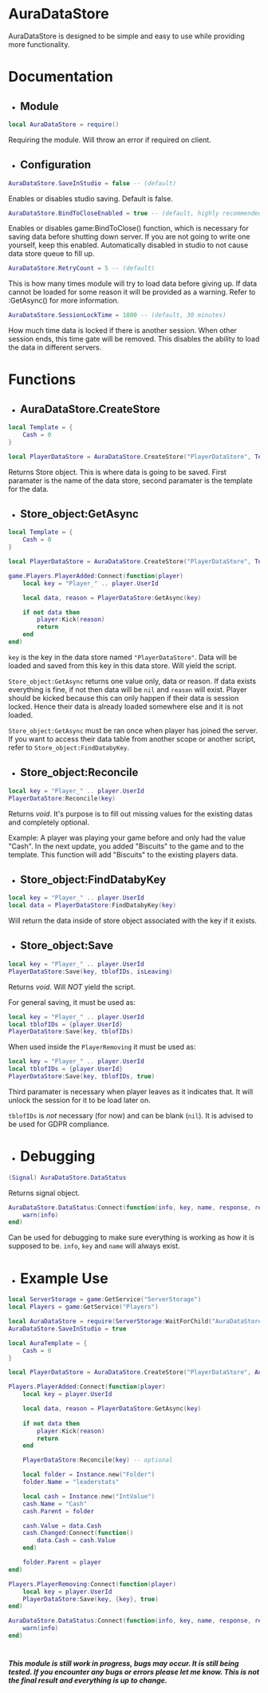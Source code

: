 # AuraDataStore

AuraDataStore is designed to be simple and easy to use while providing more functionality.

# Documentation

- ## Module

```lua
local AuraDataStore = require()
```

Requiring the module. Will throw an error if required on client.

- ## Configuration

```lua
AuraDataStore.SaveInStudio = false -- (default)
```

Enables or disables studio saving. Default is false.

```lua
AuraDataStore.BindToCloseEnabled = true -- (default, highly recommended)
```

Enables or disables game:BindToClose() function, which is necessary for saving data before shutting down server. If you are not going to write one yourself, keep this enabled. Automatically disabled in studio to not cause data store queue to fill up.

```lua
AuraDataStore.RetryCount = 5 -- (default)
```

This is how many times module will try to load data before giving up. If data cannot be loaded for some reason it will be provided as a warning. Refer to :GetAsync() for more information.

```lua
AuraDataStore.SessionLockTime = 1800 -- (default, 30 minutes)
```

How much time data is locked if there is another session. When other session ends, this time gate will be removed. This disables the ability to load the data in different servers.

# Functions

- ## AuraDataStore.CreateStore

```lua
local Template = {
    Cash = 0
}

local PlayerDataStore = AuraDataStore.CreateStore("PlayerDataStore", Template)
```

Returns Store object. This is where data is going to be saved. First paramater is the name of the data store, second paramater is the template for the data.

- ## Store_object:GetAsync

```lua
local Template = {
    Cash = 0
}

local PlayerDataStore = AuraDataStore.CreateStore("PlayerDataStore", Template)

game.Players.PlayerAdded:Connect(function(player)
    local key = "Player_" .. player.UserId

    local data, reason = PlayerDataStore:GetAsync(key)

    if not data then
        player:Kick(reason)
        return
    end
end)
```

```key``` is the key in the data store named ```"PlayerDataStore"```. Data will be loaded and saved from this key in this data store. Will yield the script.

```Store_object:GetAsync``` returns one value only, data or reason. If data exists everything is fine, if not then data will be ```nil``` and ```reason``` will exist. Player should be kicked because this can only happen if their data is session locked. Hence their data is already loaded somewhere else and it is not loaded.

```Store_object:GetAsync``` must be ran once when player has joined the server. If you want to access their data table from another scope or another script, refer to ```Store_object:FindDatabyKey```.

- ## Store_object:Reconcile

```lua
local key = "Player_" .. player.UserId
PlayerDataStore:Reconcile(key)
```

Returns *void*. It's purpose is to fill out missing values for the existing datas and completely optional.

Example: A player was playing your game before and only had the value "Cash". In the next update, you added "Biscuits" to the game and to the template. This function will add "Biscuits" to the existing players data.

- ## Store_object:FindDatabyKey
```lua
local key = "Player_" .. player.UserId
local data = PlayerDataStore:FindDatabyKey(key)
```
Will return the data inside of store object associated with the key if it exists.


- ## Store_object:Save

```lua
local key = "Player_" .. player.UserId
PlayerDataStore:Save(key, tblofIDs, isLeaving)
```

Returns *void*. Will *NOT* yield the script.

For general saving, it must be used as:

```lua
local key = "Player_" .. player.UserId
local tblofIDs = {player.UserId}
PlayerDataStore:Save(key, tblofIDs)
```

When used inside the ```PlayerRemoving``` it must be used as:

```lua
local key = "Player_" .. player.UserId
local tblofIDs = {player.UserId}
PlayerDataStore:Save(key, tblofIDs, true)
```

Third paramater is necessary when player leaves as it indicates that. It will unlock the session for it to be load later on.

```tblofIDs``` is *not* necessary (for now) and can be blank (```nil```). It is advised to be used for GDPR compliance.

- # Debugging

```lua
(Signal) AuraDataStore.DataStatus
```

Returns signal object.

```lua
AuraDataStore.DataStatus:Connect(function(info, key, name, response, retries, sessionLockCooldown)
    warn(info)
end)
```

Can be used for debugging to make sure everything is working as how it is supposed to be. ```info```, ```key``` and ```name``` will always exist.

- # Example Use

```lua
local ServerStorage = game:GetService("ServerStorage")
local Players = game:GetService("Players")

local AuraDataStore = require(ServerStorage:WaitForChild("AuraDataStore"))
AuraDataStore.SaveInStudio = true

local AuraTemplate = {
    Cash = 0
}

local PlayerDataStore = AuraDataStore.CreateStore("PlayerDataStore", AuraTemplate)

Players.PlayerAdded:Connect(function(player)
    local key = player.UserId

    local data, reason = PlayerDataStore:GetAsync(key)
    
    if not data then
        player:Kick(reason)
        return
    end

    PlayerDataStore:Reconcile(key) -- optional

    local folder = Instance.new("Folder")
    folder.Name = "leaderstats"

    local cash = Instance.new("IntValue")
    cash.Name = "Cash"
    cash.Parent = folder

    cash.Value = data.Cash
    cash.Changed:Connect(function()
        data.Cash = cash.Value
    end)

    folder.Parent = player
end)

Players.PlayerRemoving:Connect(function(player)
    local key = player.UserId
    PlayerDataStore:Save(key, {key}, true)
end)

AuraDataStore.DataStatus:Connect(function(info, key, name, response, retries, sessionLockCooldown)
    warn(info)
end)
```
#
***This module is still work in progress, bugs may occur. It is still being tested. If you encounter any bugs or errors please let me know. This is not the final result and everything is up to change.***